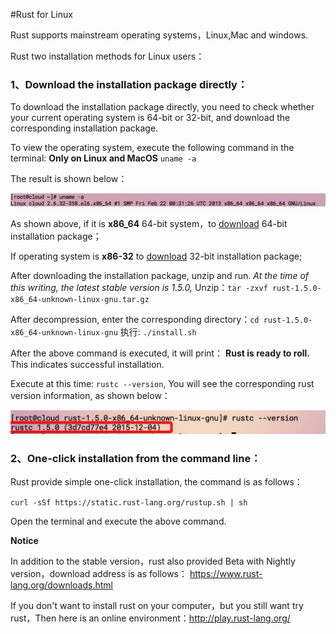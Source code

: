 #Rust for Linux

Rust supports mainstream operating systems，Linux,Mac and windows.

Rust two installation methods for Linux users：

### 1、Download the installation package directly：

To download the installation package directly, you need to check whether your current operating system is 64-bit or 32-bit, and download the corresponding installation package.

To view the operating system, execute the following command in the terminal:
**Only on Linux and MacOS**
`uname -a`

The result is shown below：

![check system info](../image/01-install-on-linux-check-system.png)

As shown above, if it is **x86_64** 64-bit system，to [download](https://static.rust-lang.org/dist/rust-1.5.0-x86_64-unknown-linux-gnu.tar.gz) 64-bit installation package；

If operating system is **x86-32** to [download](https://static.rust-lang.org/dist/rust-1.5.0-i686-unknown-linux-gnu.tar.gz) 32-bit installation package;

After downloading the installation package, unzip and run. *At the time of this writing, the latest stable version is 1.5.0,*
 Unzip：`tar -zxvf rust-1.5.0-x86_64-unknown-linux-gnu.tar.gz`
 
After decompression, enter the corresponding directory：`cd rust-1.5.0-x86_64-unknown-linux-gnu`
 执行: `./install.sh`
 
After the above command is executed, it will print： **Rust is ready to roll.** This indicates successful installation.

Execute at this time: `rustc --version`, You will see the corresponding rust version information, as shown below：

![Success and show rust version info](../image/01-install-on-linux-rust-success.png)

### 2、One-click installation from the command line：
Rust provide simple one-click installation, the command is as follows：

`curl -sSf https://static.rust-lang.org/rustup.sh | sh`


Open the terminal and execute the above command.


**Notice**


In addition to the stable version，rust also provided Beta with Nightly version，download address is as follows：
https://www.rust-lang.org/downloads.html

If you don't want to install rust on your computer，but you still want try rust，Then here is an online environment：http://play.rust-lang.org/
